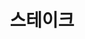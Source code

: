 ---
id: 29
title: 스테이크
caption: CPA 캠페인 수익쉐어 플랫폼
url: https://stake-in.com/
category: Stock
device: PC, Mobile
size: medium
---